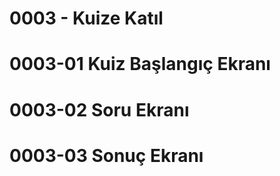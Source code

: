 0003 - Kuize Katıl
===================

# 0003-01 Kuiz Başlangıç Ekranı

# 0003-02 Soru Ekranı

# 0003-03 Sonuç Ekranı
